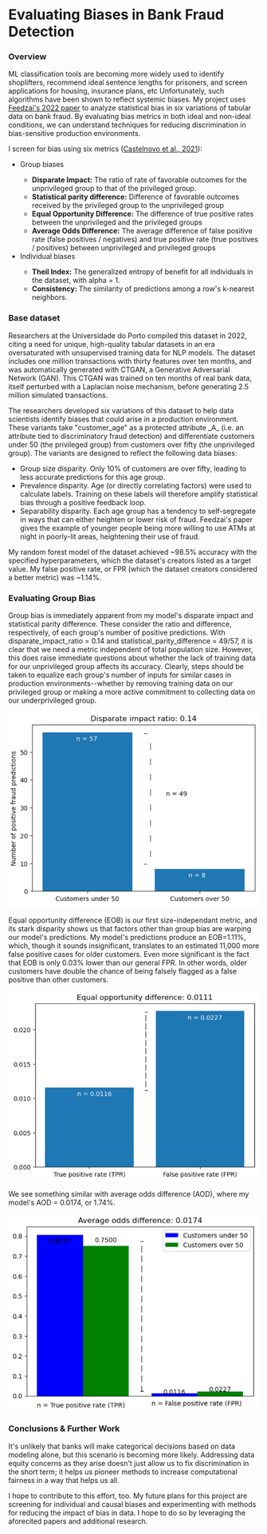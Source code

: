 <h1>Evaluating Biases in Bank Fraud Detection</h1>

<h3>Overview</h3>
<p>ML classification tools are becoming more widely used to identify shoplifters, recommend ideal sentence lengths for prisoners, and screen applications for housing, insurance plans, etc Unfortunately, such algorithms have been shown to reflect systemic biases. My project uses <a href="https://arxiv.org/pdf/2211.13358.pdf">Feedzai's 2022 paper</a> to analyze statistical bias in six variations of tabular data on bank fraud. By evaluating bias metrics in both ideal and non-ideal conditions, we can understand techniques for reducing discrimination in bias-sensitive production environments.</p>
<p>I screen for bias using six metrics (<a href="https://arxiv.org/abs/2106.00467v3">Castelnovo et al., 2021</a>):</p>
<ul>
  <li>Group biases</li>
  <ul>
    <li><b>Disparate Impact:</b> The ratio of rate of favorable outcomes for the unprivileged group to that of the privileged group.</li>
    <li><b>Statistical parity difference:</b> Difference of favorable outcomes received by the privileged group to the unprivileged group</li>
    <li><b>Equal Opportunity Difference:</b> The difference of true positive rates between the unprivileged and the privileged groups</li>
    <li><b>Average Odds Difference:</b> The average difference of false positive rate (false positives / negatives) and true positive rate (true positives / positives) between unprivileged and privileged groups</li>
  </ul>
  <li>Individual biases</li>
  <ul>
    <li><b>Theil Index:</b> The generalized entropy of benefit for all individuals in the dataset, with alpha = 1.</li>
    <li><b>Consistency: </b>The similarity of predictions among a row's k-nearest neighbors.</li>
  </ul>
</ul>

<h3>Base dataset</h3>
<p>Researchers at the Universidade do Porto compiled this dataset in 2022, citing a need for unique, high-quality tabular datasets in an era oversaturated with unsupervised training data for NLP models. The dataset includes one million transactions with thirty features over ten months, and was automatically generated with CTGAN, a Generative Adversarial Network (GAN). This CTGAN was trained on ten months of real bank data, itself perturbed with a Laplacian noise mechanism, before generating 2.5 million simulated transactions.</p>

<p>The researchers developed six variations of this dataset to help data scientists identify biases that could arise in a production environment. These variants take "customer_age" as a protected attribute _A_ (i.e. an attribute tied to discriminatory fraud detection) and differentiate customers under 50 (the privileged group) from customers over fifty (the unprivileged group). The variants are designed to reflect the following data biases:</p>
<ul>
  <li>Group size disparity. Only 10% of customers are over fifty, leading to less accurate predictions for this age group.</li>
  <li>Prevalence disparity. Age (or directly correlating factors) were used to calculate labels. Training on these labels will therefore amplify statistical bias through a positive feedback loop. </li>
  <li>Separability disparity. Each age group has a tendency to self-segregate in ways that can either heighten or lower risk of fraud. Feedzai's paper gives the example of younger people being more willing to use ATMs at night in poorly-lit areas, heightening their use of fraud.</li>
</ul>

<p>My random forest model of the dataset achieved ~98.5% accuracy with the specified hyperparameters, which the dataset's creators listed as a target value. My false positive rate, or FPR (which the dataset creators considered a better metric) was ~1.14%.</p>

<h3>Evaluating Group Bias</h3>
<p>Group bias is immediately apparent from my model's disparate impact and statistical parity difference. These consider the ratio and difference, respectively, of each group's number of positive predictions. With disparate_impact_ratio = 0.14 and statistical_parity_difference = 49/57, it is clear that we need a metric independent of total population size. However, this does raise immediate questions about whether the lack of training data for our unprivileged group affects its accuracy. Clearly, steps should be taken to equalize each group's number of inputs for similar cases in production environments--whether by removing training data on our privileged group or making a more active commitment to collecting data on our underprivileged group.</p>

<p><img src="https://github.com/bfitzgerald3132/BankFraudDetection/blob/main/Screenshot%202024-02-13%20105644.png?raw=true" /></p>

<p>Equal opportunity difference (EOB) is our first size-independant metric, and its stark disparity shows us that factors other than group bias are warping our model's predictions. My model's predictions produce an EOB=1.11%, which, though it sounds insignificant, translates to an estimated 11,000 more false positive cases for older customers. Even more significant is the fact that EOB is only 0.03% lower than our general FPR. In other words, older customers have double the chance of being falsely flagged as a false positive than other customers.</p>

<p><img src="https://github.com/bfitzgerald3132/BankFraudDetection/blob/main/Screenshot%202024-02-13%20124939.png?raw=true" /></p>

<p>We see something similar with average odds difference (AOD), where my model's AOD = 0.0174, or 1.74%.

<p><img src="https://github.com/bfitzgerald3132/BankFraudDetection/blob/main/Screenshot%202024-02-13%20130535.png?raw=true" /></p>

<h3>Conclusions & Further Work</h3>
<p>It's unlikely that banks will make categorical decisions based on data modeling alone, but this scenario is becoming more likely. Addressing data equity concerns as they arise doesn't just allow us to fix discrimination in the short term; it helps us pioneer methods to increase computational fairness in a way that helps us all.</p>

<p>I hope to contribute to this effort, too. My future plans for this project are screening for individual and causal biases and experimenting with methods for reducing the impact of bias in data. I hope to do so by leveraging the aforecited papers and additional research.</p>
